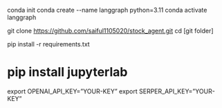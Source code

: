 conda init
conda create --name langgraph python=3.11
conda activate langgraph

git clone https://github.com/saiful1105020/stock_agent.git
cd [git folder]

pip install -r requirements.txt

# pip install jupyterlab
export OPENAI_API_KEY=”YOUR-KEY”
export SERPER_API_KEY=”YOUR-KEY”
